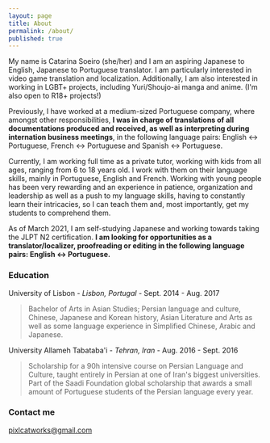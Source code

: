 ```yaml
---
layout: page
title: About
permalink: /about/
published: true
---
```


My name is Catarina Soeiro (she/her) and I am an aspiring Japanese to English, Japanese to Portuguese translator. I am particularly interested in video game translation and localization. Additionally, I am also interested in working in LGBT+ projects, including Yuri/Shoujo-ai manga and anime. (I'm also open to R18+ projects!)

Previously, I have worked at a medium-sized Portuguese company, where amongst other responsibilities, **I was in charge of translations of all documentations produced and received, as well as interpreting during internation business meetings**, in the following language pairs: English <-> Portuguese, French <-> Portuguese and Spanish <-> Portuguese.

Currently, I am working full time as a private tutor, working with kids from all ages, ranging from 6 to 18 years old. I work with them on their language skills, mainly in Portuguese, English and French. Working with young people has been very rewarding and an experience in patience, organization and leadership as well as a push to my language skills, having to constantly learn their intricacies, so I can teach them and, most importantly, get my students to comprehend them.

As of March 2021, I am self-studying Japanese and working towards taking the JLPT N2 certification. **I am looking for opportunities as a translator/localizer, proofreading or editing in the following language pairs: English <-> Portuguese.**


### Education

University of Lisbon - _Lisbon, Portugal_ - Sept. 2014 - Aug. 2017
> Bachelor of Arts in Asian Studies; Persian language and culture, Chinese, Japanese and Korean history, Asian Literature and Arts as well as some language experience in Simplified Chinese, Arabic and Japanese.

University Allameh Tabataba'i - _Tehran, Iran_ - Aug. 2016 - Sept. 2016
> Scholarship for a 90h intensive course on Persian Language and Culture, taught entirely in Persian at one of Iran's biggest universities. Part of the Saadi Foundation global scholarship that awards a small amount of Portuguese students of the Persian language every year. 


### Contact me

[pixlcatworks@gmail.com](mailto:gmail.com)
